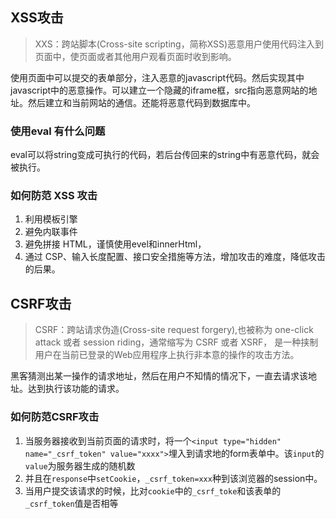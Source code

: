 ## XSS攻击
>XXS：跨站脚本(Cross-site scripting，简称XSS)恶意用户使用代码注入到页面中，使页面或者其他用户观看页面时收到影响。


使用页面中可以提交的表单部分，注入恶意的javascript代码。然后实现其中javascript中的恶意操作。可以建立一个隐藏的iframe框，src指向恶意网站的地址。然后建立和当前网站的通信。还能将恶意代码到数据库中。
### 使用eval 有什么问题
eval可以将string变成可执行的代码，若后台传回来的string中有恶意代码，就会被执行。

### 如何防范 XSS 攻击
1. 利用模板引擎
2. 避免内联事件
3. 避免拼接 HTML，谨慎使用evel和innerHtml，
4. 通过 CSP、输入长度配置、接口安全措施等方法，增加攻击的难度，降低攻击的后果。


## CSRF攻击
>CSRF：跨站请求伪造(Cross-site request forgery),也被称为 one-click attack 或者 session riding，通常缩写为 CSRF 或者 XSRF， 是一种挟制用户在当前已登录的Web应用程序上执行非本意的操作的攻击方法。

黑客猜测出某一操作的请求地址，然后在用户不知情的情况下，一直去请求该地址。达到执行该功能的请求。

### 如何防范CSRF攻击
1. 当服务器接收到当前页面的请求时，将一个`<input type="hidden" name="_csrf_token" value="xxxx">`埋入到请求地的form表单中。该`input`的`value`为服务器生成的随机数
2. 并且在`response`中`setCookie`，`_csrf_token=xxx`种到该浏览器的session中。
3. 当用户提交该请求的时候，比对`cookie`中的`_csrf_toke`和该表单的`_csrf_token`值是否相等




